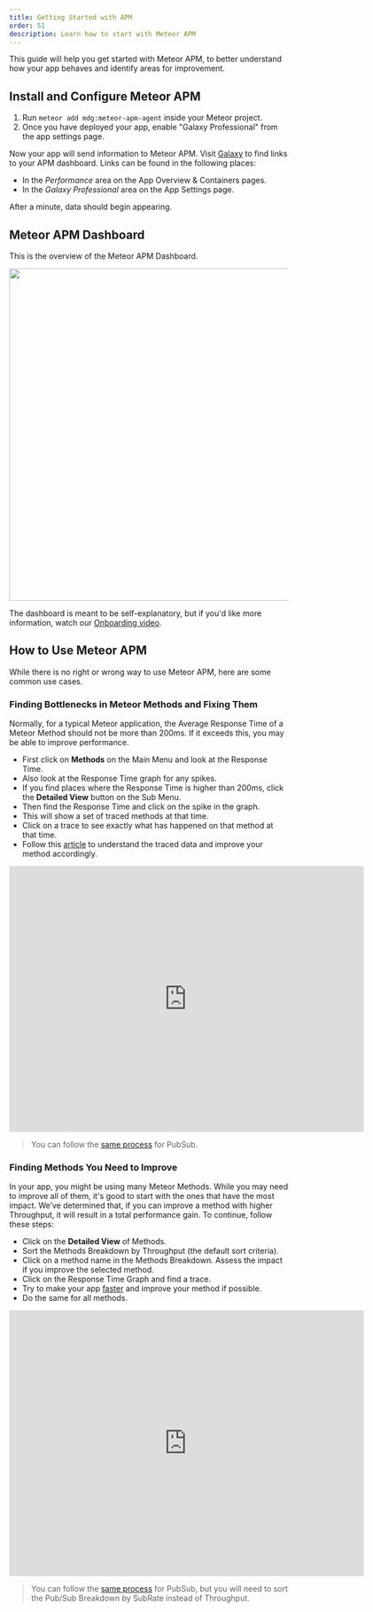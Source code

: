 ```yaml
---
title: Getting Started with APM
order: 51
description: Learn how to start with Meteor APM
---
```


This guide will help you get started with Meteor APM, to better understand how your app behaves and identify areas for improvement.

## Install and Configure Meteor APM

1. Run `meteor add mdg:meteor-apm-agent` inside your Meteor project.
2. Once you have deployed your app, enable "Galaxy Professional" from the app settings page.

Now your app will send information to Meteor APM. Visit [Galaxy](https://galaxy.meteor.com) to find links to your APM dashboard.  Links can be found in the following places:

- In the *Performance* area on the App Overview & Containers pages.
- In the *Galaxy Professional* area on the App Settings page.

After a minute, data should begin appearing.

## Meteor APM Dashboard

This is the overview of the Meteor APM Dashboard.

<img src="images/apm.dashboard.explain.png" style="width: 600px;">

The dashboard is meant to be self-explanatory, but if you'd like more information, watch our [Onboarding video](https://www.youtube.com/watch?v=GDkG2Wq3mLo).

## How to Use Meteor APM

While there is no right or wrong way to use Meteor APM, here are some common use cases.

### Finding Bottlenecks in Meteor Methods and Fixing Them

Normally, for a typical Meteor application, the Average Response Time of a Meteor Method should not be more than 200ms. If it exceeds this, you may be able to improve performance.

* First click on **Methods** on the Main Menu and look at the Response Time.
* Also look at the Response Time graph for any spikes.
* If you find places where the Response Time is higher than 200ms, click the **Detailed View** button on the Sub Menu.
* Then find the Response Time and click on the spike in the graph.
* This will show a set of traced methods at that time.
* Click on a trace to see exactly what has happened on that method at that time.
* Follow this [article](/apm-make-your-app-faster.html) to understand the traced data and improve your method accordingly.

<iframe width="640" height="480" src="https://www.youtube.com/embed/4vt2M7-bsDQ" frameborder="0" allowfullscreen="1">
</iframe>

> You can follow the [same process](https://www.youtube.com/watch?v=CQtmnzIlzE4&feature=youtu.be) for PubSub.

### Finding Methods You Need to Improve

In your app, you might be using many Meteor Methods. While you may need to improve all of them, it's good to start with the ones that have the most impact. We’ve determined that, if you can improve a method with higher Throughput, it will result in a total performance gain. To continue, follow these steps:

* Click on the **Detailed View** of Methods.
* Sort the Methods Breakdown by Throughput (the default sort criteria).
* Click on a method name in the Methods Breakdown. Assess the impact if you improve the selected method.
* Click on the Response Time Graph and find a trace.
* Try to make your app [faster](/apm-make-your-app-faster.html) and improve your method if possible.
* Do the same for all methods.

<iframe width="640" height="480" src="https://www.youtube.com/embed/REUrBU7x6GU" frameborder="0" allowfullscreen="1">
</iframe>

> You can follow the [same process](https://www.youtube.com/watch?v=CTk0Qvj0n6Y&feature=youtu.be) for PubSub, but you will need to sort the Pub/Sub Breakdown by SubRate instead of Throughput.
